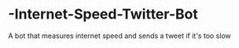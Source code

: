 # -Internet-Speed-Twitter-Bot
A bot that measures internet speed and sends a tweet if it's too slow
